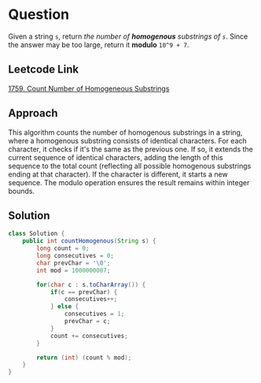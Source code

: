 # Question

Given a string `s`, return _the number of **homogenous** substrings of `s`_. Since the answer may be too large, return it **modulo** `10^9 + 7`.

## Leetcode Link

[1759. Count Number of Homogeneous Substrings](https://leetcode.com/problems/count-number-of-homogenous-substrings/)

## Approach

This algorithm counts the number of homogenous substrings in a string, where a homogenous substring consists of identical characters. For each character, it checks if it's the same as the previous one. If so, it extends the current sequence of identical characters, adding the length of this sequence to the total count (reflecting all possible homogenous substrings ending at that character). If the character is different, it starts a new sequence. The modulo operation ensures the result remains within integer bounds.

## Solution

```java
class Solution {
    public int countHomogenous(String s) {
        long count = 0;
        long consecutives = 0;
        char prevChar = '\0';
        int mod = 1000000007;

        for(char c : s.toCharArray()) {
            if(c == prevChar) {
                consecutives++;
            } else {
                consecutives = 1;
                prevChar = c;
            }
            count += consecutives;
        }

        return (int) (count % mod);
    }
}
```
